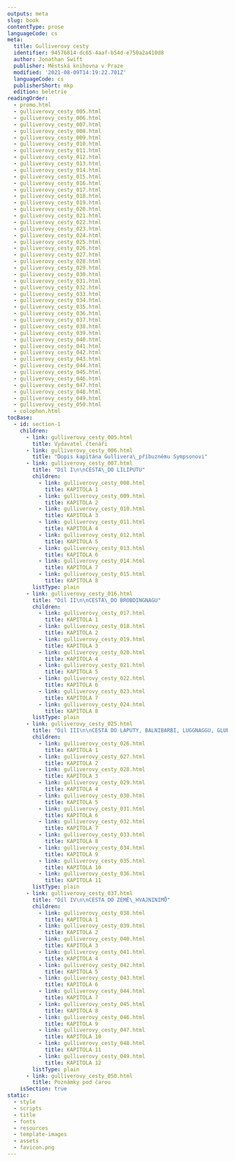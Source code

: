 ```yaml
---
outputs: meta
slug: book
contentType: prose
languageCode: cs
meta:
  title: Gulliverovy cesty
  identifier: 94576814-dc65-4aaf-b54d-e750a2a410d8
  author: Jonathan Swift
  publisher: Městská knihovna v Praze
  modified: '2021-08-09T14:19:22.701Z'
  languageCode: cs
  publisherShort: mkp
  edition: beletrie
readingOrder:
  - promo.html
  - gulliverovy_cesty_005.html
  - gulliverovy_cesty_006.html
  - gulliverovy_cesty_007.html
  - gulliverovy_cesty_008.html
  - gulliverovy_cesty_009.html
  - gulliverovy_cesty_010.html
  - gulliverovy_cesty_011.html
  - gulliverovy_cesty_012.html
  - gulliverovy_cesty_013.html
  - gulliverovy_cesty_014.html
  - gulliverovy_cesty_015.html
  - gulliverovy_cesty_016.html
  - gulliverovy_cesty_017.html
  - gulliverovy_cesty_018.html
  - gulliverovy_cesty_019.html
  - gulliverovy_cesty_020.html
  - gulliverovy_cesty_021.html
  - gulliverovy_cesty_022.html
  - gulliverovy_cesty_023.html
  - gulliverovy_cesty_024.html
  - gulliverovy_cesty_025.html
  - gulliverovy_cesty_026.html
  - gulliverovy_cesty_027.html
  - gulliverovy_cesty_028.html
  - gulliverovy_cesty_029.html
  - gulliverovy_cesty_030.html
  - gulliverovy_cesty_031.html
  - gulliverovy_cesty_032.html
  - gulliverovy_cesty_033.html
  - gulliverovy_cesty_034.html
  - gulliverovy_cesty_035.html
  - gulliverovy_cesty_036.html
  - gulliverovy_cesty_037.html
  - gulliverovy_cesty_038.html
  - gulliverovy_cesty_039.html
  - gulliverovy_cesty_040.html
  - gulliverovy_cesty_041.html
  - gulliverovy_cesty_042.html
  - gulliverovy_cesty_043.html
  - gulliverovy_cesty_044.html
  - gulliverovy_cesty_045.html
  - gulliverovy_cesty_046.html
  - gulliverovy_cesty_047.html
  - gulliverovy_cesty_048.html
  - gulliverovy_cesty_049.html
  - gulliverovy_cesty_050.html
  - colophon.html
tocBase:
  - id: section-1
    children:
      - link: gulliverovy_cesty_005.html
        title: Vydavatel čtenáři
      - link: gulliverovy_cesty_006.html
        title: "Dopis kapitána Gullivera\_příbuznému Sympsonovi"
      - link: gulliverovy_cesty_007.html
        title: "Díl I\n\nCESTA\_DO LILIPUTU"
        children:
          - link: gulliverovy_cesty_008.html
            title: KAPITOLA 1
          - link: gulliverovy_cesty_009.html
            title: KAPITOLA 2
          - link: gulliverovy_cesty_010.html
            title: KAPITOLA 3
          - link: gulliverovy_cesty_011.html
            title: KAPITOLA 4
          - link: gulliverovy_cesty_012.html
            title: KAPITOLA 5
          - link: gulliverovy_cesty_013.html
            title: KAPITOLA 6
          - link: gulliverovy_cesty_014.html
            title: KAPITOLA 7
          - link: gulliverovy_cesty_015.html
            title: KAPITOLA 8
        listType: plain
      - link: gulliverovy_cesty_016.html
        title: "Díl II\n\nCESTA\_DO BROBDINGNAGU"
        children:
          - link: gulliverovy_cesty_017.html
            title: KAPITOLA 1
          - link: gulliverovy_cesty_018.html
            title: KAPITOLA 2
          - link: gulliverovy_cesty_019.html
            title: KAPITOLA 3
          - link: gulliverovy_cesty_020.html
            title: KAPITOLA 4
          - link: gulliverovy_cesty_021.html
            title: KAPITOLA 5
          - link: gulliverovy_cesty_022.html
            title: KAPITOLA 6
          - link: gulliverovy_cesty_023.html
            title: KAPITOLA 7
          - link: gulliverovy_cesty_024.html
            title: KAPITOLA 8
        listType: plain
      - link: gulliverovy_cesty_025.html
        title: "Díl III\n\nCESTA DO LAPUTY, BALNIBARBI, LUGGNAGGU, GLUBBDUBDRIBU\_A DO JAPONSKA"
        children:
          - link: gulliverovy_cesty_026.html
            title: KAPITOLA 1
          - link: gulliverovy_cesty_027.html
            title: KAPITOLA 2
          - link: gulliverovy_cesty_028.html
            title: KAPITOLA 3
          - link: gulliverovy_cesty_029.html
            title: KAPITOLA 4
          - link: gulliverovy_cesty_030.html
            title: KAPITOLA 5
          - link: gulliverovy_cesty_031.html
            title: KAPITOLA 6
          - link: gulliverovy_cesty_032.html
            title: KAPITOLA 7
          - link: gulliverovy_cesty_033.html
            title: KAPITOLA 8
          - link: gulliverovy_cesty_034.html
            title: KAPITOLA 9
          - link: gulliverovy_cesty_035.html
            title: KAPITOLA 10
          - link: gulliverovy_cesty_036.html
            title: KAPITOLA 11
        listType: plain
      - link: gulliverovy_cesty_037.html
        title: "Díl IV\n\nCESTA DO ZEMĚ\_HVAJNINIMŮ"
        children:
          - link: gulliverovy_cesty_038.html
            title: KAPITOLA 1
          - link: gulliverovy_cesty_039.html
            title: KAPITOLA 2
          - link: gulliverovy_cesty_040.html
            title: KAPITOLA 3
          - link: gulliverovy_cesty_041.html
            title: KAPITOLA 4
          - link: gulliverovy_cesty_042.html
            title: KAPITOLA 5
          - link: gulliverovy_cesty_043.html
            title: KAPITOLA 6
          - link: gulliverovy_cesty_044.html
            title: KAPITOLA 7
          - link: gulliverovy_cesty_045.html
            title: KAPITOLA 8
          - link: gulliverovy_cesty_046.html
            title: KAPITOLA 9
          - link: gulliverovy_cesty_047.html
            title: KAPITOLA 10
          - link: gulliverovy_cesty_048.html
            title: KAPITOLA 11
          - link: gulliverovy_cesty_049.html
            title: KAPITOLA 12
        listType: plain
      - link: gulliverovy_cesty_050.html
        title: Poznámky pod čarou
    isSection: true
static:
  - style
  - scripts
  - title
  - fonts
  - resources
  - template-images
  - assets
  - favicon.png
---
```

